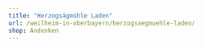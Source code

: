 ```yaml
---
title: "Herzogsägmühle Laden"
url: /weilheim-in-oberbayern/herzogsaegmuehle-laden/
shop: Andenken
---
```

